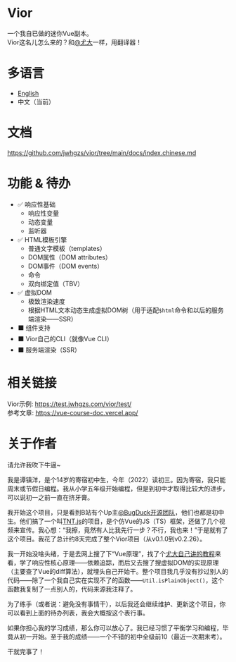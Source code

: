 # Vior
一个我自已做的迷你Vue副本。  
Vior这名儿怎么来的？和[@尤大](https://github.com/yyx990803)一样，用翻译器！

# 多语言
- [English](https://github.com/jwhgzs/vior/blob/main/README.md)
- 中文（当前）

# 文档
<https://github.com/jwhgzs/vior/tree/main/docs/index.chinese.md>

# 功能 & 待办
- ✅ 响应性基础
	- 响应性变量
	- 动态变量
	- 监听器
- ✅ HTML模板引擎
	- 普通文字模板（templates）
	- DOM属性（DOM attributes）
	- DOM事件（DOM events）
	- 命令
	- 双向绑定值（TBV）
- ✅ 虚拟DOM
	- 极致渲染速度
	- 根据HTML文本动态生成虚拟DOM树（用于适配`$html`命令和以后的服务端渲染——SSR）
- ⬛ 组件支持
- ⬛ Vior自己的CLI（就像Vue CLI）
- ⬛ 服务端渲染（SSR）

# 相关链接
Vior示例: <https://test.jwhgzs.com/vior/test/>  
参考文章: <https://vue-course-doc.vercel.app/>

# 关于作者
请允许我吹下牛逼~

我是谭镇洋，是个14岁的寄宿初中生，今年（2022）读初三。因为寄宿，我只能周末或节假日编程。我从小学五年级开始编程，但是到初中才取得比较大的进步，可以说初一之前一直在挤牙膏。

我开始这个项目，只是看到B站有个Up主[@BugDuck开源团队](https://space.bilibili.com/1959824394)，他们也都是初中生。他们搞了一个叫[TNT.js](https://github.com/Bug-Duck/tntjs)的项目，是个仿Vue的JS（TS）框架，还做了几个视频来宣传。我心想：“我擦，竟然有人比我先行一步？不行，我也来！”于是就有了这个项目。我花了总计约8天完成了整个Vior项目（从v0.1.0到v0.2.26）。

我一开始没啥头绪，于是去网上搜了下“Vue原理”，找了个[尤大自己讲的教程](https://www.bilibili.com/video/BV1d4411v7UX/)来看，学了响应性核心原理——依赖追踪，而后又去搜了搜虚拟DOM的实现原理（主要查了Vue的diff算法），就埋头自己开始干。整个项目我几乎没有抄过别人的代码——除了一个我自己实在实现不了的函数——`Util.isPlainObject()`，这个函数我复制了一点别人的，代码来源我注释了。

为了练手（或者说：避免没有事情干），以后我还会继续维护、更新这个项目，你可以看到上面的待办列表，我会大概按这个表行事。

如果你担心我的学习成绩，那么你可以放心了。我已经习惯了平衡学习和编程，毕竟从初一开始。至于我的成绩——一个不错的初中全级前10（最近一次期末考）。

干就完事了！